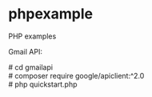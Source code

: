 # phpexample
PHP examples

Gmail API:

\# cd gmailapi  
\# composer require google/apiclient:^2.0  
\# php quickstart.php  
